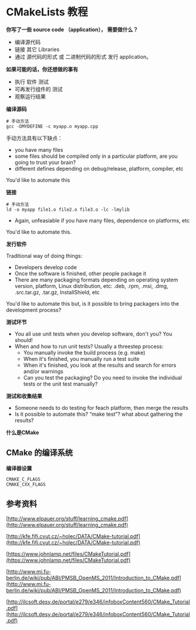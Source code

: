 # CMakeLists 教程



**你写了一些 source code （application）， 需要做什么？**

* 编译源代码
* 链接 其它 Libraries
* 通过 源代码的形式 或 二进制代码的形式 发行 application。



**如果可能的话，你还想做的事有**

* 执行 软件 测试
* 可再发行组件的 测试
* 观察运行结果



**编译源码**

```shell
# 手动方法
gcc -DMYDEFINE -c myapp.o myapp.cpp
```

手动方法具有以下缺点：

* you have many files
*  some files should be compiled only in a particular  platform, are you going to trust your brain?
* different defines depending on debug/release,  platform, compiler, etc

You'd like to automate this



**链接**

```shell
# 手动方法
ld -o myapp file1.o file2.o file3.o -lc -lmylib
```

* Again, unfeasiable if you have many files,  dependence on platforms, etc

You'd like to automate this.



**发行软件**

Traditional way of doing things:

*  Developers develop code
*  Once the software is finished, other people package it
*  There are many packaging formats depending on operating system version, platform, Linux distribution,  etc: .deb, .rpm, .msi, .dmg, .src.tar.gz,  .tar.gz, InstallShield, etc

You'd like to automate this but, is it possible to 
bring packagers into the development process?



**测试环节**

* You all use unit tests when you develop  software, don't you? You should!
* When and how to run unit tests? Usually a threestep process:
  * You manually invoke the build process (e.g. make)
  * When it's finished, you manually run a test suite
  * When it's finished, you look at the results and search for errors and/or warnings
  * Can you test the packaging? Do you need to invoke  the individual tests or the unit test manually?

**测试和收集结果**

* Someone needs to do testing for feach platform,  then merge the results
* Is it possible to automate this? “make test”? what  about gathering the results?





**什么是CMake**



## CMake 的编译系统

**编译器设置**

```shell
CMAKE_C_FLAGS  
CMAKE_CXX_FLAGS 
```



## 参考资料

[http://www.elpauer.org/stuff/learning_cmake.pdf](http://www.elpauer.org/stuff/learning_cmake.pdf)

[http://kfe.fjfi.cvut.cz/~holec/DATA/CMake-tutorial.pdf](http://kfe.fjfi.cvut.cz/~holec/DATA/CMake-tutorial.pdf)

[https://www.johnlamp.net/files/CMakeTutorial.pdf](https://www.johnlamp.net/files/CMakeTutorial.pdf)

[http://www.mi.fu-berlin.de/wiki/pub/ABI/PMSB_OpenMS_2011/Introduction_to_CMake.pdf](http://www.mi.fu-berlin.de/wiki/pub/ABI/PMSB_OpenMS_2011/Introduction_to_CMake.pdf)

[http://ilcsoft.desy.de/portal/e279/e346/infoboxContent560/CMake_Tutorial.pdf](http://ilcsoft.desy.de/portal/e279/e346/infoboxContent560/CMake_Tutorial.pdf)

